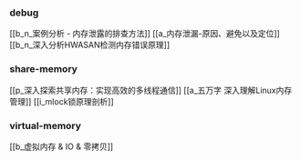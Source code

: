 ### debug

[[b_n_案例分析 - 内存泄露的排查方法]]
[[a_内存泄漏-原因、避免以及定位]]
[[b_n_深入分析HWASAN检测内存错误原理]]



### share-memory

[[p_深入探索共享内存：实现高效的多线程通信]]
[[a_五万字 深入理解Linux内存管理]]
[[i_mlock锁原理剖析]]

### virtual-memory

[[b_虚拟内存 & IO & 零拷贝]]
